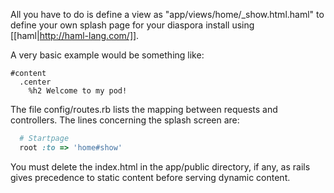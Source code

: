 All you have to do is define a view as  "app/views/home/_show.html.haml" to define your own splash page for your diaspora install using [[haml|http://haml-lang.com/]].

A very basic example would be something like:  

```haml
#content
  .center
    %h2 Welcome to my pod!
```

The file config/routes.rb lists the mapping between requests and controllers. The lines concerning the splash screen are:
```ruby
  # Startpage
  root :to => 'home#show'
```

You must delete the index.html in the app/public directory, if any, as rails gives precedence to static content before serving dynamic content.